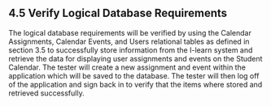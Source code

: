 ## 4.5 Verify Logical Database Requirements

The logical database requirements will be verified by using the Calendar Assignments, Calendar Events, and Users relational tables as defined in section 3.5 to successfully store information from the I-learn system and retrieve the data for displaying user assignments and events on the Student Calendar. The tester will create a new assignment and event within the application which will be saved to the database. The tester will then log off of the application and sign back in to verify that the items where stored and retrieved successfully.
